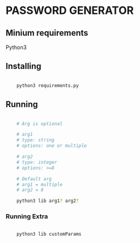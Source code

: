 # PASSWORD GENERATOR

## Minium requirements

Python3

## Installing

```sh

    python3 requirements.py

```

## Running

```sh

    # Arg is optional

    # arg1
    # type: string
    # options: one or multiple

    # arg2
    # type: integer
    # options: >=8

    # Default arg
    # arg1 = multiple
    # arg2 = 8

    python3 lib arg1? arg2? 

```

### Running Extra

```sh

    python3 lib customParams

```